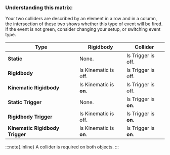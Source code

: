 ### Understanding this matrix:
Your two colliders are described by an element in a row and in a column, the intersection of these two shows whether this type of event will be fired.  
If the event is not green, consider changing your setup, or switching event type.


| Type                            | Rigidbody               | Collider              |
|---------------------------------|-------------------------|-----------------------|
| **Static**                      | None.                   | Is Trigger is off.    |
| **Rigidbody**                   | Is Kinematic is off.    | Is Trigger is off.    |
| **Kinematic Rigidbody**         | Is Kinematic is **on**. | Is Trigger is off.    |
| **Static Trigger**              | None.                   | Is Trigger is **on**. |
| **Rigidbody Trigger**           | Is Kinematic is off.    | Is Trigger is **on**. |
| **Kinematic Rigidbody Trigger** | Is Kinematic is **on**. | Is Trigger is **on**. |

:::note{.inline}
A collider is required on both objects.
:::